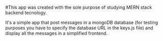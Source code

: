 #This app was created with the sole purpose of studying MERN stack backend tecnology. 

It's a simple app that post messages in a mongoDB database (for testing purposes you have to specify the database URL in the keys.js file) and display all the messages in
a simplified frontend.

